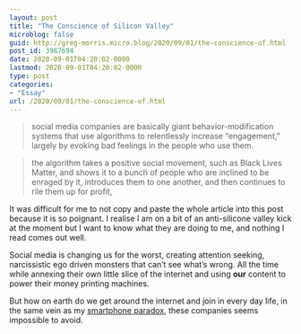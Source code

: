 ```yaml
---
layout: post
title: "The Conscience of Silicon Valley"
microblog: false
guid: http://greg-morris.micro.blog/2020/09/01/the-conscience-of.html
post_id: 3987694
date: 2020-09-01T04:20:02-0000
lastmod: 2020-09-01T04:20:02-0000
type: post
categories:
- "Essay"
url: /2020/09/01/the-conscience-of.html
---
```

<!--kg-card-begin: html--><blockquote><p>social media companies are basically giant behavior-modification systems that use algorithms to relentlessly increase “engagement,” largely by evoking bad feelings in the people who use them.</p></blockquote>
<blockquote><p>the algorithm takes a positive social movement, such as Black Lives Matter, and shows it to a bunch of people who are inclined to be enraged by it, introduces them to one another, and then continues to rile them up for profit,</p></blockquote>
<p>It was difficult for me to not copy and paste the whole article into this post because it is so poignant. I realise I am on a bit of an anti-silicone valley kick at the moment but I want to know what they are doing to me, and nothing I read comes out well.</p>
<p>Social media is changing us for the worst, creating attention seeking, narcissistic ego driven monsters that can’t see what’s wrong. All the time while annexing their own little slice of the internet and using <strong>our</strong> content to power their money printing machines.</p>
<p>But how on earth do we get around the internet and join in every day life, in the same vein as my <a href="https://gr36.com/cant-go-back/">smartphone paradox</a>, these companies seems impossible to avoid.</p>
<!--kg-card-end: html-->
